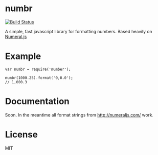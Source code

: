 numbr
=====
[![Build Status](https://travis-ci.org/sulibautista/numbr.svg)](https://travis-ci.org/sulibautista/numbr)

A simple, fast javascript library for formatting numbers. Based heavily on [Numeral.js](https://github.com/adamwdraper/Numeral-js/)

# Example
```
var numbr = require('number');

numbr(1000.25).format('0,0.0');
// 1,000.3
```

# Documentation
Soon. In the meantime all format strings from http://numeraljs.com/ work.

# License
MIT
